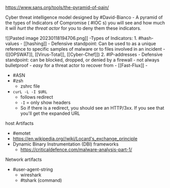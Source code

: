 https://www.sans.org/tools/the-pyramid-of-pain/

Cyber threat intelligence model designed by #David-Bianco
	- A pyramid of the types of Indicators of Compromise ( #IOC s) you will see and how much it will *hurt the threat actor* for you to deny them these indicators.

![[Pasted image 20230118194706.png]]
	-Types of Indicators:
		1. #hash-values
			- [[hashing]]
			- Defensive standpoint: Can be used to as a unique reference to specific samples of malware or to files involved in an incident
				- ([[OPSWAT]], [[Virus-Total]], [[Cyber-Chef]])
		2. #IP-addresses 
			- Defensive standpoint: can be blocked, dropped, or denied by a firewall
				- not always bulletproof
				- *easy* for a threat actor to recover from
				- [[Fast-Flux]]
				- 


- #ASN
- #zsh
	- zshrc file
- ``curL -L -I $URL``
	- follows redirect 
	- ``-I`` = only show headers
	- So if there is a redirect, you should see an HTTP/3xx. If you see that you'll get the expanded URL

host Artifacts
- #emotet
- https://en.wikipedia.org//wiki/Locard's_exchange_principle
- Dynamic Binary Instrumentation (DBI) frameworks
	- https://criticaldefence.com/malware-analysis-part-1/

Network artifacts
- #user-agent-string
	- wireshark
	- #tshark (command)